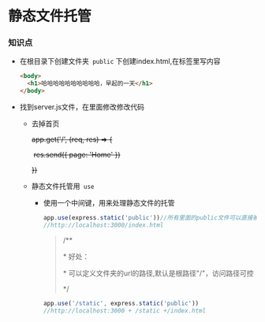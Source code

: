 # 静态文件托管

### 知识点

- 在根目录下创建文件夹` public` 下创建index.html,在<body>标签里写内容

  ```html
  <body>
    <h1>哈哈哈哈哈哈哈哈哈哈，早起的一天</h1>
  </body>
  ```

- 找到server.js文件，在里面修改修改代码

  - 去掉首页

    ~~app.get('/', (req, res) => {~~

    ​	~~res.send({ page: 'Home' })~~

    ~~})~~

  - 静态文件托管用` use`

    - 使用一个中间键，用来处理静态文件的托管

      ```js
      app.use(express.static('public'))//所有里面的public文件可以直接被访问
      //http://localhost:3000/index.html
      ```

      > /**
      >
      > \*  好处：
      >
      > \*  可以定义文件夹的url的路径,默认是根路径"/"，访问路径可控
      >
      > */
      
      ```js
      app.use('/static', express.static('public')) 
      //http://localhost:3000 + /static +/index.html
      ```
      
      
  
  

